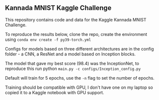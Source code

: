 ## Kannada MNIST Kaggle Challenge

This repository contains code and data for the Kaggle Kannada MNIST Challenge.

To reproduce the results below, clone the repo, create the environment using `conda env create -f py39-torch.yml`

Configs for models based on three different architectures are in the config folder - a CNN, a ResNet and a model based on Inception blocks.

The model that gave my best score (98.4) was the InceptionNet, to reproduce this run python `main.py -c configs/Inception_config.py`

Default will train for 5 epochs, use the `-n` flag to set the number of epochs.

Training should be compatible with GPU, I don't have one on my laptop so copied it to a Kaggle notebook with GPU support. 